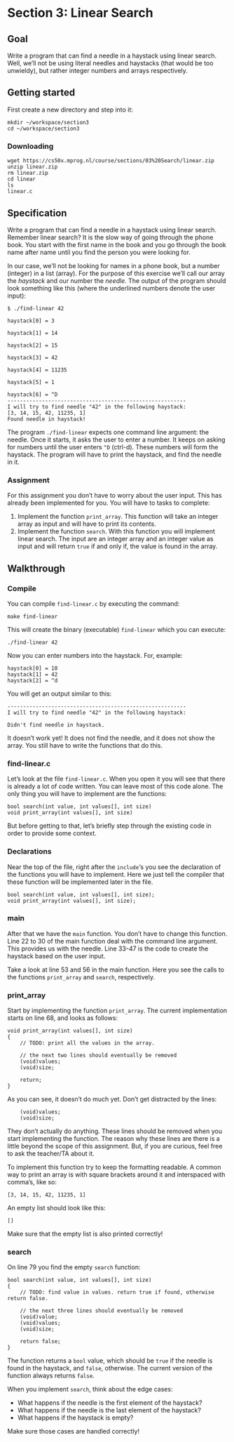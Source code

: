 # Section 3: Linear Search

## Goal

Write a program that can find a needle in a haystack using linear search. Well, we’ll not be using literal needles and haystacks (that would be too unwieldy), but rather integer numbers and arrays respectively.

## Getting started

First create a new directory and step into it:


    mkdir ~/workspace/section3
    cd ~/workspace/section3

### Downloading

    wget https://cs50x.mprog.nl/course/sections/03%20Search/linear.zip
    unzip linear.zip
    rm linear.zip
    cd linear
    ls
    linear.c

## Specification

Write a program that can find a needle in a haystack using linear search. Remember linear search? It is the slow way of going through the phone book. You start with the first name in the book and you go through the book name after name until you find the person you were looking for.

In our case, we’ll not be looking for names in a phone book, but a number (integer) in a list (array). For the purpose of this exercise we’ll call our array the *haystack* and our number the *needle*. The output of the program should look something like this (where the underlined numbers denote the user input):


    $ ./find-linear 42
    
    haystack[0] = 3
    
    haystack[1] = 14
    
    haystack[2] = 15
    
    haystack[3] = 42
    
    haystack[4] = 11235
    
    haystack[5] = 1
    
    haystack[6] = ^D
    ---------------------------------------------------------
    I will try to find needle "42" in the following haystack:
    [3, 14, 15, 42, 11235, 1]
    Found needle in haystack!
    

The program `./find-linear` expects one command line argument: the needle. Once it starts, it asks the user to enter a number. It keeps on asking for numbers until the user enters `^D` (ctrl-d). These numbers will form the haystack. The program will have to print the haystack, and find the needle in it.

### Assignment

For this assignment you don’t have to worry about the user input. This has already been implemented for you. You will have to tasks to complete:

1. Implement the function `print_array`. This function will take an integer array as input and will have to print its contents.
2. Implement the function `search`. With this function you will implement linear search. The input are an integer array and an integer value as input and will return `true` if and only if, the value is found in the array.

## Walkthrough

### Compile

You can compile `find-linear.c` by executing the command:


    make find-linear

This will create the binary (executable) `find-linear` which you can execute:


    ./find-linear 42

Now you can enter numbers into the haystack. For, example:


    haystack[0] = 10
    haystack[1] = 42
    haystack[2] = ^d

You will get an output similar to this:


    ---------------------------------------------------------
    I will try to find needle "42" in the following haystack:
    
    Didn't find needle in haystack.

It doesn’t work yet! It does not find the needle, and it does not show the array. You still have to write the functions that do this.

### find-linear.c

Let’s look at the file `find-linear.c`. When you open it you will see that there is already a lot of code written. You can leave most of this code alone. The only thing you will have to implement are the functions:


    bool search(int value, int values[], int size)
    void print_array(int values[], int size)

But before getting to that, let’s briefly step through the existing code in order to provide some context.

### Declarations

Near the top of the file, right after the `include`‘s you see the declaration of the functions you will have to implement. Here we just tell the compiler that these function will be implemented later in the file.


    bool search(int value, int values[], int size);
    void print_array(int values[], int size);

### main

After that we have the `main` function. You don’t have to change this function. Line 22 to 30 of the main function deal with the command line argument. This provides us with the needle. Line 33-47 is the code to create the haystack based on the user input. 

Take a look at line 53 and 56 in the main function. Here you see the calls to the functions `print_array` and `search`, respectively.

### print_array

Start by implementing the function `print_array`. The current implementation starts on line 68, and looks as follows:


    void print_array(int values[], int size)
    {
        // TODO: print all the values in the array.
        
        // the next two lines should eventually be removed
        (void)values;
        (void)size;
        
        return;
    }

As you can see, it doesn’t do much yet. Don’t get distracted by the lines:


        (void)values;
        (void)size;

They don’t actually do anything. These lines should be removed when you start implementing the function. The reason why these lines are there is a little beyond the scope of this assignment. But, if you are curious, feel free to ask the teacher/TA about it.

To implement this function try to keep the formatting readable. A common way to print an array is with square brackets around it and interspaced with comma’s, like so:


    [3, 14, 15, 42, 11235, 1]

An empty list should look like this:


    []

Make sure that the empty list is also printed correctly!

### search

On line 79 you find the empty `search` function:


    bool search(int value, int values[], int size)
    {
        // TODO: find value in values. return true if found, otherwise return false.
        
        // the next three lines should eventually be removed
        (void)value;
        (void)values;
        (void)size;
        
        return false;
    }

The function returns a `bool` value, which should be `true` if the needle is found in the haystack, and `false`, otherwise. The current version of the function always returns `false`.

When you implement `search`, think about the edge cases:

- What happens if the needle is the first element of the haystack?
- What happens if the needle is the last element of the haystack?
- What happens if the haystack is empty?

Make sure those cases are handled correctly!

